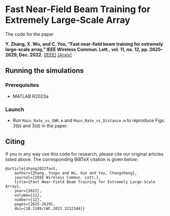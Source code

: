 # Fast Near-Field Beam Training for Extremely Large-Scale Array

The code for the paper

<strong>Y. Zhang, X. Wu, and C. You, "Fast near-field beam training for extremely large-scale array,” IEEE Wireless Commun. Lett., vol. 11, no. 12, pp. 2625– 2629, Dec. 2022.</strong> [[IEEE]](https://ieeexplore.ieee.org/abstract/document/9913211/) [[Arxiv]](https://arxiv.org/abs/2209.14798)

## Running the simulations

### Prerequisites
* MATLAB R2023a
### Launch
* Run `Main_Rate_vs_SNR.m` and `Main_Rate_vs_Distance.m` to reproduce Figs. 3(b) and 3(d) in the paper.

## Citing

If you in any way use this code for research, please cite our original articles listed above. The corresponding BiBTeX citation is given below:

```
@article{zhang2022fast,
	author={Zhang, Yunpu and Wu, Xun and You, Changsheng},
	journal={IEEE Wireless Commun. Lett.}, 
	title={Fast Near-Field Beam Training for Extremely Large-Scale Array}, 
	year={2022},
	volume={11},
	number={12},
	pages={2625-2629},
	doi={10.1109/LWC.2022.3212344}}
```

